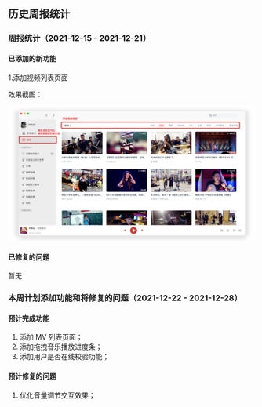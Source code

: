 ## 历史周报统计

### 周报统计（2021-12-15 - 2021-12-21）

#### 已添加的新功能

1.添加视频列表页面

效果截图：

![视频列表截图](./images/20211213112438.jpg)

#### 已修复的问题

暂无

### 本周计划添加功能和将修复的问题（2021-12-22 - 2021-12-28）

#### 预计完成功能

1. 添加 MV 列表页面；
2. 添加拖拽音乐播放进度条；
3. 添加用户是否在线校验功能；

#### 预计修复的问题

1. 优化音量调节交互效果；
